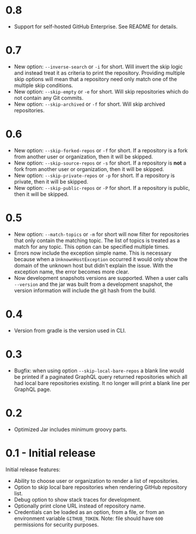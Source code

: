 # 0.8

- Support for self-hosted GitHub Enterprise.  See README for details.

# 0.7

- New option: `--inverse-search` or `-i` for short.  Will invert the skip logic
  and instead treat it as criteria to print the repository.  Providing multiple
  skip options will mean that a repository need only match one of the multiple
  skip conditions.
- New option: `--skip-empty` or `-e` for short.  Will skip repositories which do
  not contain any Git commits.
- New option: `--skip-archived` or `-f` for short.  Will skip archived
  repositories.

# 0.6

- New option: `--skip-forked-repos` or `-f` for short.  If a repository is a fork from another user
  or organization, then it will be skipped.
- New option: `--skip-source-repos` or `-s` for short.  If a repository is
  **not** a fork from another user or organization, then it will be skipped.
- New option: `--skip-private-repos` or `-p` for short.  If a repository is
  private, then it will be skipped.
- New option: `--skip-public-repos` or `-P` for short.  If a repository is
  public, then it will be skipped.

# 0.5

- New option: `--match-topics` or `-m` for short will now filter for
  repositories that only contain the matching topic.  The list of topics is
  treated as a match for any topic.  This option can be specified multiple
  times.
- Errors now include the exception simple name.  This is necessary because when
  a `UnknownHostException` occurred it would only show the domain of the unknown
  host but didn't explain the issue.  With the exception name, the error becomes
  more clear.
- Now development snapshots versions are supported.  When a user calls
  `--version` and the jar was built from a development snapshot, the version
  information will include the git hash from the build.

# 0.4

- Version from gradle is the version used in CLI.

# 0.3

- Bugfix: when using option `--skip-local-bare-repos` a blank line would be
  printed if a paginated GraphQL query returned repositories which all had local
  bare repositories existing.  It no longer will print a blank line per GraphQL
  page.

# 0.2

- Optimized Jar includes minimum groovy parts.

#  0.1 - Initial release

Initial release features:

- Ability to choose user or organization to render a list of repositories.
- Option to skip local bare repositories when rendering GitHub repository list.
- Debug option to show stack traces for development.
- Optionally print clone URL instead  of repository name.
- Credentials can be loaded as an option, from a file, or from an environment
  variable `GITHUB_TOKEN`.  Note: file should have `600` permissions for
  security purposes.
